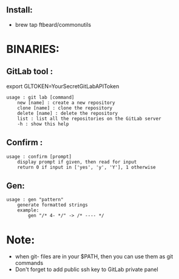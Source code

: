 Install:
--------
- brew tap ftbeard/commonutils

BINARIES:
=========
GitLab tool :
-------------
export GLTOKEN=YourSecretGitLabAPIToken
```text
usage : git lab [command]
    new [name] : create a new repository
    clone [name] : clone the repository
    delete [name] : delete the repository
    list : list all the repositories on the GitLab server
    -h : show this help
```
Confirm :
---------
```text
usage : confirm [prompt]
    display prompt if given, then read for input
    return 0 if input in ['yes', 'y', 'Y'], 1 otherwise
```
Gen:
----
```text
usage : gen "pattern"
    generate formatted strings
    example:
        gen "/* 4- */" -> /* ---- */
```
Note:
=====
- when git- files are in your $PATH, then you can use them as git commands
- Don't forget to add public ssh key to GitLab private panel
